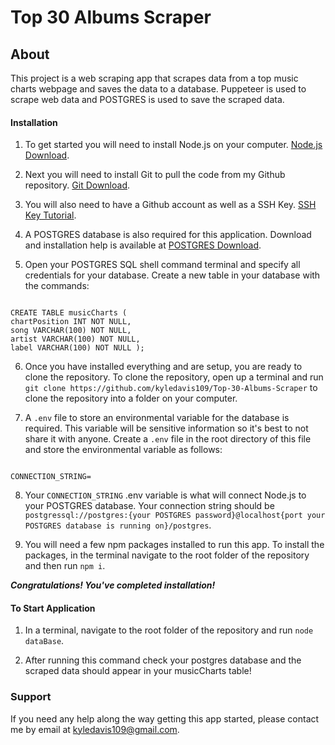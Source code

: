 # Top 30 Albums Scraper

## About

This project is a web scraping app that scrapes data from a top music charts webpage and saves the data to a database. Puppeteer is used to scrape web data and POSTGRES is used to save the scraped data.

#### Installation

1. To get started you will need to install Node.js on your computer. [Node.js Download](https://nodejs.org/en/download/).

2. Next you will need to install Git to pull the code from my Github repository. [Git Download](https://git-scm.com/downloads).

3. You will also need to have a Github account as well as a SSH Key. [SSH Key Tutorial](https://docs.github.com/en/authentication/connecting-to-github-with-ssh/generating-a-new-ssh-key-and-adding-it-to-the-ssh-agent).

4. A POSTGRES database is also required for this application. Download and installation help is available at [POSTGRES Download](https://www.postgresql.org/download/).

5. Open your POSTGRES SQL shell command terminal and specify all credentials for your database. Create a new table in your database with the commands:

```

CREATE TABLE musicCharts (
chartPosition INT NOT NULL,
song VARCHAR(100) NOT NULL,
artist VARCHAR(100) NOT NULL,
label VARCHAR(100) NOT NULL );

```

6. Once you have installed everything and are setup, you are ready to clone the repository. To clone the repository, open up a terminal and run `git clone https://github.com/kyledavis109/Top-30-Albums-Scraper` to clone the repository into a folder on your computer.

7. A `.env` file to store an environmental variable for the database is required. This variable will be sensitive information so it's best to not share it with anyone. Create a `.env` file in the root directory of this file and store the environmental variable as follows:

```

CONNECTION_STRING=

```

8. Your `CONNECTION_STRING` .env variable is what will connect Node.js to your POSTGRES database. Your connection string should be `postgressql://postgres:{your POSTGRES password}@localhost{port your POSTGRES database is running on}/postgres`.

9. You will need a few npm packages installed to run this app. To install the packages, in the terminal navigate to the root folder of the repository and then run `npm i`.

***Congratulations! You've completed installation!***

#### To Start Application

1. In a terminal, navigate to the root folder of the repository and run `node dataBase`.

2. After running this command check your postgres database and the scraped data should appear in your musicCharts table!

### Support

If you need any help along the way getting this app started, please contact me by email at kyledavis109@gmail.com.